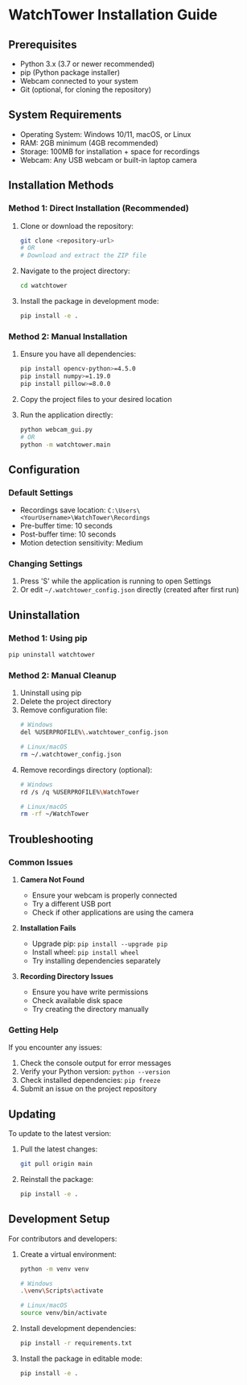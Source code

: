 # WatchTower Installation Guide

## Prerequisites

- Python 3.x (3.7 or newer recommended)
- pip (Python package installer)
- Webcam connected to your system
- Git (optional, for cloning the repository)

## System Requirements

- Operating System: Windows 10/11, macOS, or Linux
- RAM: 2GB minimum (4GB recommended)
- Storage: 100MB for installation + space for recordings
- Webcam: Any USB webcam or built-in laptop camera

## Installation Methods

### Method 1: Direct Installation (Recommended)

1. Clone or download the repository:
   ```bash
   git clone <repository-url>
   # OR
   # Download and extract the ZIP file
   ```

2. Navigate to the project directory:
   ```bash
   cd watchtower
   ```

3. Install the package in development mode:
   ```bash
   pip install -e .
   ```

### Method 2: Manual Installation

1. Ensure you have all dependencies:
   ```bash
   pip install opencv-python>=4.5.0
   pip install numpy>=1.19.0
   pip install pillow>=8.0.0
   ```

2. Copy the project files to your desired location

3. Run the application directly:
   ```bash
   python webcam_gui.py
   # OR
   python -m watchtower.main
   ```

## Configuration

### Default Settings
- Recordings save location: `C:\Users\<YourUsername>\WatchTower\Recordings`
- Pre-buffer time: 10 seconds
- Post-buffer time: 10 seconds
- Motion detection sensitivity: Medium

### Changing Settings
1. Press 'S' while the application is running to open Settings
2. Or edit `~/.watchtower_config.json` directly (created after first run)

## Uninstallation

### Method 1: Using pip
```bash
pip uninstall watchtower
```

### Method 2: Manual Cleanup
1. Uninstall using pip
2. Delete the project directory
3. Remove configuration file:
   ```bash
   # Windows
   del %USERPROFILE%\.watchtower_config.json
   
   # Linux/macOS
   rm ~/.watchtower_config.json
   ```
4. Remove recordings directory (optional):
   ```bash
   # Windows
   rd /s /q %USERPROFILE%\WatchTower
   
   # Linux/macOS
   rm -rf ~/WatchTower
   ```

## Troubleshooting

### Common Issues

1. **Camera Not Found**
   - Ensure your webcam is properly connected
   - Try a different USB port
   - Check if other applications are using the camera

2. **Installation Fails**
   - Upgrade pip: `pip install --upgrade pip`
   - Install wheel: `pip install wheel`
   - Try installing dependencies separately

3. **Recording Directory Issues**
   - Ensure you have write permissions
   - Check available disk space
   - Try creating the directory manually

### Getting Help

If you encounter any issues:
1. Check the console output for error messages
2. Verify your Python version: `python --version`
3. Check installed dependencies: `pip freeze`
4. Submit an issue on the project repository

## Updating

To update to the latest version:

1. Pull the latest changes:
   ```bash
   git pull origin main
   ```

2. Reinstall the package:
   ```bash
   pip install -e .
   ```

## Development Setup

For contributors and developers:

1. Create a virtual environment:
   ```bash
   python -m venv venv
   
   # Windows
   .\venv\Scripts\activate
   
   # Linux/macOS
   source venv/bin/activate
   ```

2. Install development dependencies:
   ```bash
   pip install -r requirements.txt
   ```

3. Install the package in editable mode:
   ```bash
   pip install -e .
   ``` 